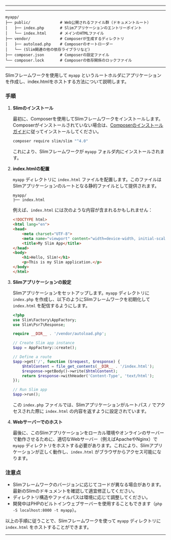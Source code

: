 ###
#
###


---



---

```
myapp/
├── public/             # Web公開されるファイル群（ドキュメントルート）
│   ├── index.php       # Slimアプリケーションのエントリーポイント
│   └── index.html      # メインのHTMLファイル
├── vendor/             # Composerが生成するディレクトリ
│   ├── autoload.php    # Composerのオートローダー
│   └── (Slim関連の他の依存ライブラリなど)
├── composer.json       # Composerの設定ファイル
└── composer.lock       # Composerの依存関係のロックファイル
```
---

Slimフレームワークを使用して `myapp` というルートホルダにアプリケーションを作成し、index.htmlをホストする方法について説明します。

### 手順

1. **Slimのインストール**

   最初に、Composerを使用してSlimフレームワークをインストールします。Composerがインストールされていない場合は、[Composerのインストールガイド](https://getcomposer.org/doc/00-intro.md)に従ってインストールしてください。

   ```bash
   composer require slim/slim "^4.0"
   ```

   これにより、Slimフレームワークが `myapp` フォルダ内にインストールされます。

2. **index.htmlの配置**

   `myapp` ディレクトリに `index.html` ファイルを配置します。このファイルはSlimアプリケーションのルートとなる静的ファイルとして提供されます。

   ```plaintext
   myapp/
   ├── index.html
   ```

   例えば、`index.html` には次のような内容が含まれるかもしれません：

   ```html
   <!DOCTYPE html>
   <html lang="en">
   <head>
       <meta charset="UTF-8">
       <meta name="viewport" content="width=device-width, initial-scale=1.0">
       <title>My Slim App</title>
   </head>
   <body>
       <h1>Hello, Slim!</h1>
       <p>This is my Slim application.</p>
   </body>
   </html>
   ```

3. **Slimアプリケーションの設定**

   Slimアプリケーションをセットアップします。`myapp` ディレクトリに `index.php` を作成し、以下のようにSlimフレームワークを初期化して `index.html` を配信するようにします。

   ```php
   <?php
   use Slim\Factory\AppFactory;
   use Slim\Psr7\Response;

   require __DIR__ . '/vendor/autoload.php';

   // Create Slim app instance
   $app = AppFactory::create();

   // Define a route
   $app->get('/', function ($request, $response) {
       $htmlContent = file_get_contents(__DIR__ . '/index.html');
       $response->getBody()->write($htmlContent);
       return $response->withHeader('Content-Type', 'text/html');
   });

   // Run Slim app
   $app->run();
   ```

   この `index.php` ファイルでは、Slimアプリケーションがルートパス `/` でアクセスされた際に `index.html` の内容を返すように設定されています。

4. **Webサーバーでのホスト**

   最後に、このSlimアプリケーションをローカル環境やオンラインのサーバーで動作させるために、適切なWebサーバー（例えばApacheやNginx）で `myapp` ディレクトリをホストする必要があります。これにより、Slimアプリケーションが正しく動作し、`index.html` がブラウザからアクセス可能になります。

### 注意点

- Slimフレームワークのバージョンに応じてコードが異なる場合があります。最新のSlimのドキュメントを確認して適宜修正してください。
- ディレクトリ構造やファイルパスは環境に応じて調整してください。
- 開発中はPHPのビルトインウェブサーバーを使用することもできます（`php -S localhost:8000 -t myapp`）。

以上の手順に従うことで、Slimフレームワークを使って `myapp` ディレクトリに `index.html` をホストすることができます。

---
